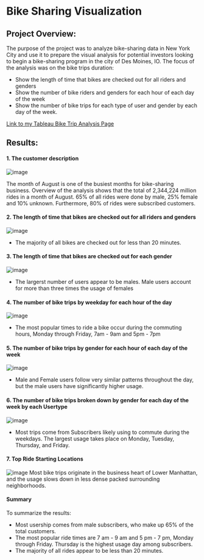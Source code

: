 # Bike Sharing Visualization

## Project Overview: 
The purpose of the project was to analyze bike-sharing data in New York City and use it to prepare the visual analysis for potential investors looking to begin a bike-sharing program in the city of Des Moines, IO. The focus of the analysis was on the bike trips duration:
* Show the length of time that bikes are checked out for all riders and genders
* Show the number of bike riders and genders for each hour of each day of the week
* Show the number of bike trips for each type of user and gender by each day of the week.

[Link to my Tableau Bike Trip Analysis Page](https://public.tableau.com/app/profile/laura.hemydin/viz/M14Challenge-BikeSharingProject/BikeTripAnalysis?publish=yes)
## Results:
#### 1. The customer description
![image](https://user-images.githubusercontent.com/100629325/191112620-7bf640da-4f0a-46d1-b9ee-d61dd35425af.png)

The month of August is one of the busiest months for bike-sharing business. Overview of the analysis shows that the total of 2,344,224 million rides in a month of August. 65% of all rides were done by male, 25% female and 10% unknown. Furthermore, 80% of rides were subscribed customers. 
#### 2. The length of time that bikes are checked out for all riders and genders
![image](https://user-images.githubusercontent.com/100629325/189809665-38dfe388-42d1-4797-9db6-9e27574e7d4d.png)
* The majority of all bikes are checked out for less than 20 minutes. 
#### 3. The length of time that bikes are checked out for each gender
![image](https://user-images.githubusercontent.com/100629325/189811628-94038dc9-18cf-423b-b467-210d060bf341.png)
* The largerst number of users appear to be males. Male users account for more than three times the usage of females
#### 4. The number of bike trips by weekday for each hour of the day
![image](https://user-images.githubusercontent.com/100629325/189812378-20f969f1-e504-404a-9c0c-5518c5a48704.png)
* The most popular times to ride a bike occur during the commuting hours, Monday through Friday, 7am - 9am and 5pm - 7pm
#### 5. The number of bike trips by gender for each hour of each day of the week
![image](https://user-images.githubusercontent.com/100629325/189813264-683e592a-db84-4cb1-8c76-10662a30a32b.png)
* Male and Female users follow very similar patterns throughout the day, but the male users have significantly higher usage.
#### 6. The number of bike trips broken down by gender for each day of the week by each Usertype
![image](https://user-images.githubusercontent.com/100629325/189813884-675ef97a-af40-4f24-bd3b-c2cc178400da.png)
* Most trips come from Subscribers likely using to commute during the weekdays. The largest usage takes place on Monday, Tuesday, Thursday, and Friday. 

#### 7. Top Ride Starting Locations
![image](https://user-images.githubusercontent.com/100629325/191113391-60e7b5b1-65f2-4915-b1a2-10c36dcf835d.png)
Most bike trips originate in the business heart of Lower Manhattan, and the usage slows down in less dense packed surrounding neighborhoods.

#### Summary
To summarize the results:
* Most usership comes from male subscribers, who make up 65% of the total customers.
* The most popular ride times are 7 am - 9 am and 5 pm - 7 pm, Monday through Friday. Thursday is the highest usage day among subscribers. 
* The majority of all rides appear to be less than 20 minutes. 
